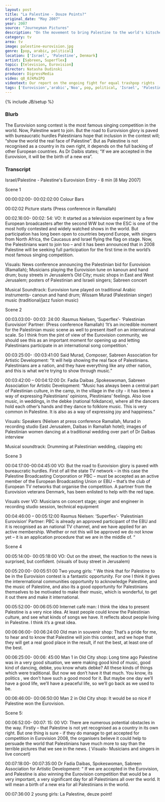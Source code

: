 ```yaml
---
layout: post
title: "La Palestine - Douze Points?"
original_date: "May 2007"
year: 2007
source: "Journeyman Pictures"
description: "On the movement to bring Palestine to the world's kitschest party"
category: tv
area: tv
image: palestine-eurovision.jpg
genre: [pop, arabic, political]
location: ['Israel', 'Palestine', Denmark]
artist: [Sabreen, Superflex]
topic: [television, Eurovision]
director: Natasha Dudinski
producer: DigressMedia
video: q8_0JkMaIPQ
videotext: Our report on the ongoing fight for equal trashpop rights
tags: ['Eurovision','arabic','Noa', pop, political, 'Israel', 'Palestine', Sabreen, Superflex, Denmark]
---
```

{% include JB/setup %}

<h3>Blurb</h3>
The Eurovision song contest is the most famous singing competition in the world. Now, Palestine want to join. But the road to Eurovision glory is paved with bureaucratic hurdles
Palestinians hope that inclusion in the contest will; “show the world the real face of Palestine”. But as Palestine is not recognised as a country in its own right, it depends on the full backing of other European countries. As Dr Daibis states; “If we are accepted in the Eurovision, it will be the birth of a new era”.

<h3>Transcript</h3>

Israel/Palestine - Palestine's Eurovision Entry - 8 min [8 May 2007]

Scene 1

00:00:02:00- 00:02:02:00 Colour Bars

00:02:02 Picture starts (Press conference in Ramallah)

00:02.16:00- 00:02: 54: VO: It started as a television experiment by a few European broadcasters after the second WW but now the ESC is one of the most hotly contested and widely watched shows in the world. But participation has long been open to countries beyond Europe, with singers from North Africa, the Caucasus and Israel flying the flag on stage. Now, the Palestinians want to join too – and it has been announced that in 2008 Palestine will be seeking full participation for the first time in the world’s most famous singing competition. 

Visuals: News conference announcing the Palestinian bid for Eurovision (Ramallah); Musicians playing the Eurovision tune on kanoun and hand drum; busy streets in Jerusalem’s Old City; music shops in East and West Jerusalem; posters of Palestinian and Israeli singers; Sabreen concert

Musical Soundtrack: Eurovision tune played on traditional Arabic instruments- canoun and hand drum; Wissam Murad (Palestinian singer) music (traditional/jazz fusion music)


Scene 2

00:03.03:00- 00:03: 24:00 :Rasmus Nielsen, ‘Superflex’- ‘Palestinian Eurovision’ Partner: (Press conference Ramallah) 
‘It’s an incredible moment for the Palestinian music scene as well to present itself on an international scale. So I think from the pint of view of the Eurovision community, we should see this as an important moment for opening up and letting Palestinians participate in an international song competition.’

00:03:25:00- :00:03:41:00 Said Murad, Composer, Sabreen Association for Artistic Development: 
“It will help showing the real face of Palestinians. Palestinians are a nation, and they have everything like any other nation, and this is what we’re trying to show through music.”

00:03:42:00 – 00:04:12:00 Dr. Fadia Daibas ,Spokeswoman, Sabreen Association for Artistic Development: 
“Music has always been a central part of Palestinian culture, in the camp, in the village in the city - it has been a way of expressing Palestinians’ opinions, Plestinians’ feelings. Also love music, in weddings, in the debke (national folkdance), where all the dancers hold each other’s hands and they dance to folklore music. This is very common in Palestine. It is also as a way of expressing joy and happiness.”

Visuals: Speakers (Nielsen at press conference Ramallah, Murad in recording studio East Jerusalem, Daibas in Ramallah hotel); images of Palestinian women dancing at a traditional wedding over part of Dr Daibas interview

Musical soundtrack: Drumming at Palestinian wedding, clapping etc

Scene 3

00:04:17:00-00:04:45:00 VO: But the road to Eurovision glory is paved with bureaucratic hurdles. First of all the state TV network – in this case the Palestine Broadcasting Corporation or PBC – must be accepted as an active member of the European Broadcasting Union or EBU – that’s the club of European TV networks that organise the competition. A partner from the Eurovision veterans Denmark, has been enlisted to help with the red tape. 

Visuals over VO: Musicians on concert stage; singer and engineer in recording studio session, technical equipment

00:04:46:00 – 00:05:12:00 Rasmus Nielsen: ‘Superflex’- ‘Palestinian Eurovision’ Partner: PBC is already an approved participant of the EBU and it is recognised as an national TV channel, and we have applied for an active membership. Whether or not this will be approved we do not know yet – it is an application procedure that we are in the middle of. “

Scene 4

00:05:14:00- 00:05:18:00 VO: Out on the street, the reaction to the news is surprised, but confident. (visuals of busy street in Jerusalem)

00:05:20:00- 00:05:51:00 Two young girls: “ We think that for Palestine to be in the Eurovision contest is a fantastic opportunity. For one I think it gives the interernational communities opportunity to acknowledge Palestine, and the music of Palestine, and also its a good opportunity for Palestinians themselves to be motivated to make their music, which is wonderful, to get it out there and make it international. 

00:05:52:00- 00:06:05:00 Internet café man: I think the idea to present Palestine is a very nice idea. At least people could know the Palestinian culture, and see what kinds of songs we have. It reflects about people living in Palestine. I think it’s a great idea. 

00:06:06:00- 00:06:24:00 Old man in souvenir shop: That’s a pride for me, to hear and to know that Palestine will join this contest, and we hope that they will get a real good place in the result, if not the best, at least one of the best. 

00:06:25:00- 00:06: 45:00 Man 1 in Old City shop: Long time ago Palestine was in a very good situation, we were making good kind of music, good kind of dancing, debke, you know whats debke? All these kinds of things which were traditional. But now we don’t have it that much. You know, its politics , we don’t have such a good mood for it. But maybe one day we’ll have a good life, we’ll have a peaceful life, so we’ll go back as we used to be. 

00:06:46:00- 00:06:50:00 Man 2 in Old City shop: It would be so nice if Palestine won the Eurovision. 

Scene 5: 

00:06:52:00- 00:07: 15: 00 VO: There are numerous potential obstacles in the way. Firstly – that Palestine is not yet recognised as a country in its own right. But one thing is sure - if they do manage to get accepted for competition in Eurovision 2008, the organisers believe it could help to persuade the world that Palestinians have much more to say than the terrible pictures that we see in the news. ( Visuals- Musicians and singers in live concert) 

00:07:18:00- 00:07:35:00 Dr Fadia Daibas, Spokeswoman, Sabreen Association for Artistic Development: “ If we are accepted in the Eurovision, and Palestine is also winning the Eurovision competition that would be a very important, a very significant day for all Palestinians all over the world. It will mean a birth of a new era for all Palestinians in the world. 

00:07:36:00 2 young girls: La Palestine, deuze point! 

